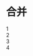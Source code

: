  # 合并
<div id="app">
        <div data-item>1</div>
        <div item>2</div>
        <div item>3</div>
        <div item>4</div>
    <//div>